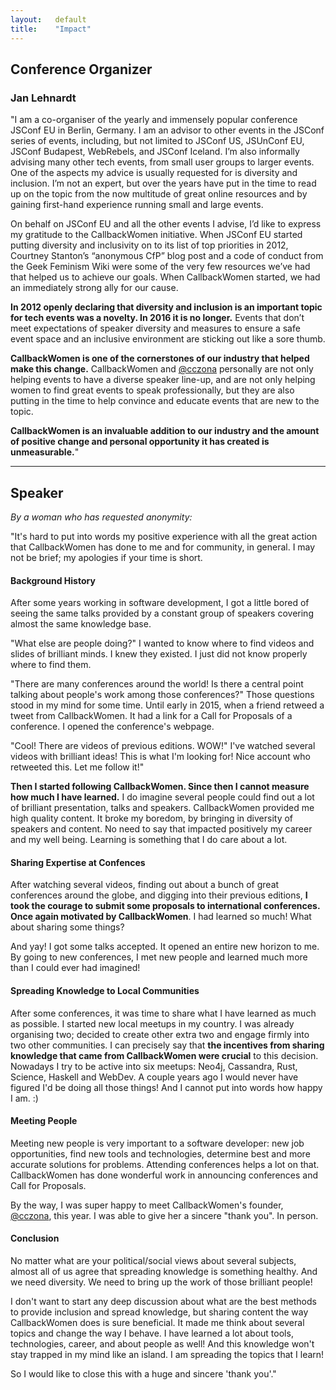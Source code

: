 ```yaml
---
layout:   default
title:    "Impact"
---
```


## Conference Organizer 

### Jan Lehnardt

"I am a co-organiser of the yearly and immensely popular conference JSConf EU in Berlin, Germany. I am an advisor to other events in the JSConf series of events, including, but not limited to JSConf US, JSUnConf EU, JSConf Budapest, WebRebels, and JSConf Iceland. I’m also informally advising many other tech events, from small user groups to larger events. One of the aspects my advice is usually requested for is diversity and inclusion. I’m not an expert, but over the years have put in the time to read up on the topic from the now multitude of great online resources and by gaining first-hand experience running small and large events.

On behalf on JSConf EU and all the other events I advise, I’d like to express my gratitude to the CallbackWomen initiative. When JSConf EU started putting diversity and inclusivity on to its list of top priorities in 2012, Courtney Stanton’s “anonymous CfP” blog post and a code of conduct from the Geek Feminism Wiki were some of the very few resources we’ve had that helped us to achieve our goals. When CallbackWomen started, we had an immediately strong ally for our cause.

**In 2012 openly declaring that diversity and inclusion is an important topic for tech events was a novelty. In 2016 it is no longer.** Events that don’t meet expectations of speaker diversity and measures to ensure a safe event space and an inclusive environment are sticking out like a sore thumb. 

**CallbackWomen is one of the cornerstones of our industry that helped make this change.** CallbackWomen and [@cczona](http://twitter.com/cczona) personally are not only helping events to have a diverse speaker line-up, and are not only helping women to find great events to speak professionally, but they are also putting in the time to help convince and educate events that are new to the topic.

**CallbackWomen is an invaluable addition to our industry and the amount of positive change and personal opportunity it has created is unmeasurable.**"

---

## Speaker

*By a woman who has requested anonymity:*

"It's hard to put into words my positive experience with all the great action that CallbackWomen has done to me and for community, in general. I may not be brief; my apologies if your time is short.

#### Background History

After some years working in software development, I got a little bored of seeing the same talks provided by a constant group of speakers covering almost the same knowledge base.

"What else are people doing?" I wanted to know where to find videos and slides of brilliant minds. I knew they existed. I just did not know properly where to find them.

"There are many conferences around the world! Is there a central point talking about people's work among those conferences?" Those questions stood in my mind for some time. Until early in 2015, when a friend retweed a tweet from CallbackWomen. It had a link for a Call for Proposals of a conference. I opened the conference's webpage.

"Cool! There are videos of previous editions. WOW!" I've watched several videos with brilliant ideas! This is what I'm looking for! Nice account who retweeted this. Let me follow it!"

**Then I started following CallbackWomen. Since then I cannot measure how much I have learned.** I do imagine several people could find out a lot of brilliant presentation, talks and speakers. CallbackWomen provided me high quality content. It broke my boredom, by bringing in diversity of speakers and content. No need to say that impacted positively my career and my well being. Learning is something that I do care about a lot.

#### Sharing Expertise at Confences

After watching several videos, finding out about a bunch of great conferences around the globe, and digging into their previous editions, **I took the courage to submit some proposals to international conferences. Once again motivated by CallbackWomen**. I had learned so much! What about sharing some things?

And yay! I got some talks accepted. It opened an entire new horizon to me. By going to new conferences, I met new people and learned much more than I could ever had imagined!

#### Spreading Knowledge to Local Communities

After some conferences, it was time to share what I have learned as much as possible. I started new local meetups in my country. I was already organising two; decided to create other extra two and engage firmly into two other communities. I can precisely say that **the incentives from sharing knowledge that came from CallbackWomen were crucial** to this decision. Nowadays I try to be active into six meetups: Neo4j, Cassandra, Rust, Science, Haskell and WebDev. A couple years ago I would never have figured I'd be doing all those things! And I cannot put into words how happy I am. :)

#### Meeting People

Meeting new people is very important to a software developer: new job opportunities, find new tools and technologies, determine best and more accurate solutions for problems. Attending conferences helps a lot on that. CallbackWomen has done wonderful work in announcing conferences and Call for Proposals. 

By the way, I was super happy to meet CallbackWomen's founder, [@cczona](http://twitter.com/cczona), this year. I was able to give her a sincere "thank you". In person.

#### Conclusion

No matter what are your political/social views about several subjects, almost all of us agree that spreading knowledge is something healthy. And we need diversity. We need to bring up the work of those brilliant people!

I don't want to start any deep discussion about what are the best methods to provide inclusion and spread knowledge, but sharing content the way CallbackWomen does is sure beneficial. It made me think about several topics and change the way I behave. I have learned a lot about tools, technologies, career, and about people as well! And this knowledge won't stay trapped in my mind like an island. I am spreading the topics that I learn! 

So I would like to close this with a huge and sincere 'thank you'."
